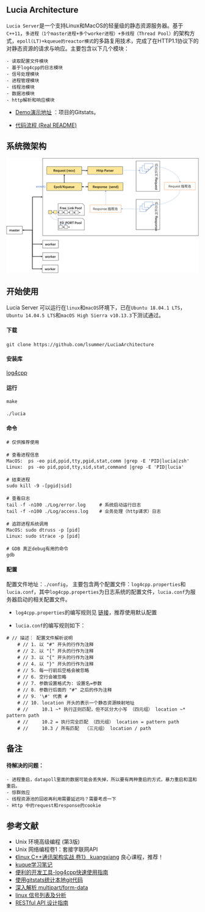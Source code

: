 ## Lucia Architecture

`Lucia Server`是一个支持Linux和MacOS的轻量级的静态资源服务器。基于`C++11`，`多进程（1个master进程+多个worker进程）+多线程（Thread Pool）`的架构方式，`epoll(LT)+kqueue的reactor模式`的多路复用技术，完成了在HTTP1.1协议下的对静态资源的请求与响应。主要包含以下几个模块：

```
- 读取配置文件模块
- 基于log4cpp的日志模块
- 信号处理模块
- 进程管理模块
- 线程池模块
- 数据池模块
- http解析和响应模块
```



- [Demo演示地址](http://icontinua.cn:8011/index.html) ：项目的Gitstats。

- [代码流程 (Real README)](https://github.com/lsummer/LuciaArchitecture/blob/master/README_old.md)

## 系统微架构

![Atchitecture](https://github.com/lsummer/LuciaArchitecture/raw/master/resource/git/Arch.png)

## 开始使用

Lucia Server 可以运行在`linux`和`macOS`环境下，已在`Ubuntu 18.04.1 LTS`，`Ubuntu 14.04.5 LTS`和`macOS High Sierra v10.13.3`下测试通过。

#### 下载

`git clone https://github.com/lsummer/LuciaArchitecture`

#### 安装库

[log4cpp](http://log4cpp.sourceforge.net/)

#### 运行

```
make

./lucia
```

#### 命令

```
# 仅供推荐使用

# 查看进程信息
MacOS:  ps -eo pid,ppid,tty,pgid,stat,comm |grep -E 'PID|lucia|zsh'
Linux:  ps -eo pid,ppid,tty,sid,stat,command |grep -E 'PID|lucia'

# 结束进程
sudo kill -9 -[pgid|sid]

# 查看日志
tail -f -n100 ./Log/error.log     # 系统启动运行日志
tail -f -n100 ./Log/access.log    # 业务处理（http请求）日志

# 追踪进程系统调用
MacOS: sudo dtruss -p [pid]
Linux: sudo strace -p [pid]

# GDB 真正debug有用的命令
gdb
```



#### 配置

配置文件地址：`./config`， 主要包含两个配置文件：`log4cpp.properties`和`lucia.conf`，其中`log4cpp.properties`为日志系统的配置文件，`lucia.conf`为服务器启动的相关配置文件。

- `log4cpp.properties`的编写规则见 [链接](https://www.ibm.com/developerworks/cn/linux/l-log4cpp/index.html)，推荐使用默认配置

- `lucia.conf`的编写规则如下：

```
# // 描述： 配置文件解析说明
    # // 1. 以 "#" 开头的行作为注释
    # // 2. 以 "[" 开头的行作为注释
    # // 3. 以 "{" 开头的行作为注释
    # // 4. 以 "}" 开头的行作为注释
    # // 5. 每一行前后空格会被忽略
    # // 6. 空行会被忽略
    # // 7. 参数设置格式为: 设置名=参数 
    # // 8. 参数行后面的 "#" 之后的作为注释
    # // 9. '\#' 代表 #
    # // 10. location 开头的表示一个静态资源映射地址
    # //     10.1 ~* 执行正则匹配，但不区分大小写 （四元组） location ~* pattern path
    # //     10.2 = 执行完全匹配 （四元组） location = pattern path
    # //     10.3 / 所有匹配  （三元组） location / path
```



## 备注

#### 待解决的问题：

```
- 进程重启，datapoll里面的数据可能会丢失掉，所以要有两种重启的方式，暴力重启和温和重启。
- 惊群效应
- 线程资源池的回收再利用需要延迟吗？需要考虑一下
- Http 中的request和response的cookie
```



## 参考文献
- Unix 环境高级编程 (第3版)
- Unix 网络编程卷1：套接字联网API
- [《linux C++通讯架构实战 卷1》 kuangxiang](https://study.163.com/course/courseMain.htm?courseId=1006470001&share=1&shareId=3088415) 良心课程，推荐！
- [kuque学习笔记](http://andrewliu.in/2016/08/14/Kqueue%E5%AD%A6%E4%B9%A0%E7%AC%94%E8%AE%B0/)
- [便利的开发工具-log4cpp快速使用指南](https://www.ibm.com/developerworks/cn/linux/l-log4cpp/index.html)
- [使用gitstats统计本地git代码](https://sealake.net/analyze-your-local-gitrepo-by-gitstats/)
- [深入解析 multipart/form-data](https://www.jianshu.com/p/29e38bcc8a1d)
- [linux 信号列表及分析](https://blog.51cto.com/myunix/1107528)
- [RESTful API 设计指南](http://www.ruanyifeng.com/blog/2014/05/restful_api.html)